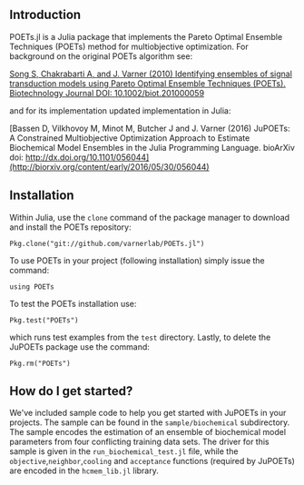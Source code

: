## Introduction
POETs.jl is a Julia package that implements the Pareto Optimal Ensemble Techniques (POETs) method for multiobjective optimization. For background on the original POETs algorithm see:

[Song S, Chakrabarti A, and J. Varner (2010) Identifying ensembles of signal transduction models using Pareto Optimal Ensemble Techniques (POETs). Biotechnology Journal DOI: 10.1002/biot.201000059](http://www.ncbi.nlm.nih.gov/pmc/articles/PMC3021968/)

and for its implementation updated implementation in Julia:

[Bassen D, Vilkhovoy M, Minot M, Butcher J and J. Varner (2016) JuPOETs: A Constrained Multiobjective Optimization Approach to Estimate Biochemical Model Ensembles in the Julia Programming Language. bioArXiv doi: http://dx.doi.org/10.1101/056044](http://biorxiv.org/content/early/2016/05/30/056044)

## Installation
Within Julia, use the ``clone`` command of the package manager to download and install the POETs repository:

```
Pkg.clone("git://github.com/varnerlab/POETs.jl")
```
To use POETs in your project (following installation) simply issue the command:

```
using POETs
```
To test the POETs installation use:

```
Pkg.test("POETs")
```
which runs test examples from the ``test`` directory. Lastly, to delete the JuPOETs package use the command:

```
Pkg.rm("POETs")
```

## How do I get started?
We've included sample code to help you get started with JuPOETs in your projects. The sample can be found in the ``sample/biochemical`` subdirectory. The sample encodes the estimation of an ensemble of biochemical model parameters from four conflicting training data sets. The driver for this sample is given in the ``run_biochemical_test.jl`` file, while the ``objective``,``neighbor``,``cooling`` and ``acceptance`` functions (required by JuPOETs) are encoded in the ``hcmem_lib.jl`` library.